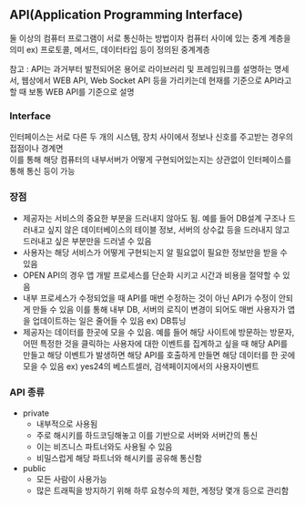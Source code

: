 ## API(Application Programming Interface)
둘 이상의 컴퓨터 프로그램이 서로 통신하는 방법이자 컴퓨터 사이에 있는 중계 계층을 의미
ex) 프로토콜, 메서드, 데이터타입 등이 정의된 중계계층

참고 : API는 과거부터 발전되어온 용어로 라이브러리 및 프레임워크를 설명하는 명세서, 웹상에서 WEB API, Web Socket API
등을 가리키는데 현재를 기준으로 API라고 할 때 보통 WEB API를 기준으로 설명

### Interface
인터페이스는 서로 다른 두 개의 시스템, 장치 사이에서 정보나 신호를 주고받는 경우의 접점이나 경계면   
이를 통해 해당 컴퓨터의 내부서버가 어떻게 구현되어있는지는 상관없이 인터페이스를 통해 통신 등이 가능

### 장점
- 제공자는 서비스의 중요한 부분을 드러내지 않아도 됨. 예를 들어 DB설계 구조나 드러내고 싶지 않은 데이터베이스의
테이블 정보, 서버의 상수값 등을 드러내지 않고 드러내고 싶은 부분만을 드러낼 수 있음
- 사용자는 해당 서비스가 어떻게 구현되는지 알 필요없이 필요한 정보만을 받을 수 있음
- OPEN API의 경우 앱 개발 프로세스를 단순화 시키고 시간과 비용을 절약할 수 있음
- 내부 프로세스가 수정되었을 때 API를 매번 수정하는 것이 아닌 API가 수정이 안되게 만들 수 있음
이를 통해 내부 DB, 서버의 로직이 변경이 되어도 매번 사용자가 앱을 업데이트하는 일은 줄어들 수 있음 ex) DB튜닝
- 제공자는 데이터를 한곳에 모을 수 있음. 예를 들어 해당 사이트에 방문하는 방문자, 어떤 특정한 것을 클릭하는 사용자에
대한 이벤트를 집계하고 싶을 때 해당 API를 만들고 해당 이벤트가 발생하면 해당 API를 호출하게 만들면 해당 데이터를 한 곳에 모을 수 있음
ex) yes24의 베스트셀러, 검색페이지에서의 사용자이벤트

### API 종류
- private
  - 내부적으로 사용됨
  - 주로 해시키를 하드코딩해놓고 이를 기반으로 서버와 서버간의 통신
  - 이는 비즈니스 파트너와도 사용될 수 있음
  - 비밀스럽게 해당 파트너와 해시키를 공유해 통신함
- public
  - 모든 사람이 사용가능
  - 많은 트래픽을 방지하기 위해 하루 요청수의 제한, 계정당 몇개 등으로 관리함